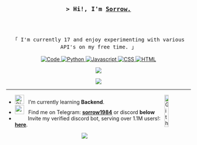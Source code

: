 <!-- Intro  -->
<h3 align="center">
        <samp>&gt; Hi!, I'm
                <b><a target="_blank" href="http://blame.gg">Sorrow.</a></b>
        </samp>
</h3>
<br>

<p align="center">
        <samp>
                <br>
                「 I'm currently 17 and enjoy experimenting with various API's on my free time.  」
                <br>
                <br>
        </samp>
        <!-- Programming Languages -->
        <!-- Code logo -->
        <a href="https://github.com/inadevertently?tab=repositories" target="_blank"><img alt="Code"
                        src="https://img.shields.io/badge/-code-000000?style=flat-square&logo=Plex&logoColor=white">
        </a>
        <!-- py -->
        <a href="https://github.com/inadevertently?tab=repositories" target="_blank"><img alt="Python"
                        src="https://img.shields.io/badge/-Python-3776AB?style=flat-square&logo=Python&logoColor=white">
        </a>
        <!-- Js  -->
        <a href="https://github.com/ShahriarShafin?tab=repositories" target="_blank"><img alt="Javascript"
                        src="https://img.shields.io/badge/JavaScript-323330?style=for-the-badge&logo=javascript&logoColor=F7DF1E">
        </a>
        <!-- CSS -->
        <a href="https://github.com/ShahriarShafin?tab=repositories" target="_blank"><img alt="CSS"
                        src="https://img.shields.io/badge/CSS-239120?&style=for-the-badge&logo=css3&logoColor=white">
        </a>
        <!-- HTML -->
        <a href="https://github.com/ShahriarShafin?tab=repositories" target="_blank"><img alt="HTML"
                        src="https://img.shields.io/badge/HTML-239120?style=for-the-badge&logo=html5&logoColor=white">
        </a>


</p>


<p align="center">  
<img src="https://komarev.com/ghpvc/?username=inadvertently">
</p>
  
<p align="center">  
<img src="https://cdn.discordapp.com/attachments/757705802730569750/928870042995687474/techstack.gif">
</p>

</div>

<hr></hr>

-  <img alt="GIF" src="https://github.com/SP-XD/SP-XD/blob/main/images/Developer.gif" width="25" /> &nbsp; I’m currently learning **Backend**. <img width="15%" align="right" alt="Github Image" img src="https://i.pinimg.com/564x/ec/37/6c/ec376cc3e3dd5120cd27ea8f41417669.jpg" /><br>
- <img src="https://github.com/SP-XD/SP-XD/blob/main/images/letterbox.gif?raw=true" width="25" /> &nbsp; Find me on Telegram: **[sorrow1984](https://t.me/sorrow1984)** or discord **below**<br>
- &nbsp;&nbsp;<img src="https://github.com/SP-XD/SP-XD/blob/main/images/lightning.gif?raw=true" width="12" />&nbsp;&nbsp;&nbsp;&nbsp;Invite my verified discord bot, serving over 1.1M users!: **[here](http://blame.gg)**.<br>


<p align="center">  
<img src="https://discord.c99.nl/widget/theme-4/493545772718096386.png">
</p>
  







